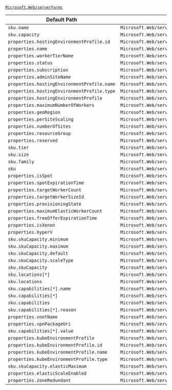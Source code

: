 [`Microsoft.Web/serverFarms`](https://docs.microsoft.com/en-us/azure/templates/microsoft.web/serverfarms)

| Default Path | Alias |
|---|---|
| `sku.name` | `Microsoft.Web/serverfarms/sku.name` |
| `sku.capacity` | `Microsoft.Web/serverfarms/sku.capacity` |
| `properties.hostingEnvironmentProfile.id` | `Microsoft.Web/serverfarms/hostingEnvironmentProfile.id` |
| `properties.name` | `Microsoft.Web/serverFarms/name` |
| `properties.workerTierName` | `Microsoft.Web/serverFarms/workerTierName` |
| `properties.status` | `Microsoft.Web/serverFarms/status` |
| `properties.subscription` | `Microsoft.Web/serverFarms/subscription` |
| `properties.adminSiteName` | `Microsoft.Web/serverFarms/adminSiteName` |
| `properties.hostingEnvironmentProfile.name` | `Microsoft.Web/serverFarms/hostingEnvironmentProfile.name` |
| `properties.hostingEnvironmentProfile.type` | `Microsoft.Web/serverFarms/hostingEnvironmentProfile.type` |
| `properties.hostingEnvironmentProfile` | `Microsoft.Web/serverFarms/hostingEnvironmentProfile` |
| `properties.maximumNumberOfWorkers` | `Microsoft.Web/serverFarms/maximumNumberOfWorkers` |
| `properties.geoRegion` | `Microsoft.Web/serverFarms/geoRegion` |
| `properties.perSiteScaling` | `Microsoft.Web/serverFarms/perSiteScaling` |
| `properties.numberOfSites` | `Microsoft.Web/serverFarms/numberOfSites` |
| `properties.resourceGroup` | `Microsoft.Web/serverFarms/resourceGroup` |
| `properties.reserved` | `Microsoft.Web/serverFarms/reserved` |
| `sku.tier` | `Microsoft.Web/serverFarms/sku.tier` |
| `sku.size` | `Microsoft.Web/serverFarms/sku.size` |
| `sku.family` | `Microsoft.Web/serverFarms/sku.family` |
| `sku` | `Microsoft.Web/serverFarms/sku` |
| `properties.isSpot` | `Microsoft.Web/serverFarms/isSpot` |
| `properties.spotExpirationTime` | `Microsoft.Web/serverFarms/spotExpirationTime` |
| `properties.targetWorkerCount` | `Microsoft.Web/serverFarms/targetWorkerCount` |
| `properties.targetWorkerSizeId` | `Microsoft.Web/serverFarms/targetWorkerSizeId` |
| `properties.provisioningState` | `Microsoft.Web/serverFarms/provisioningState` |
| `properties.maximumElasticWorkerCount` | `Microsoft.Web/serverFarms/maximumElasticWorkerCount` |
| `properties.freeOfferExpirationTime` | `Microsoft.Web/serverFarms/freeOfferExpirationTime` |
| `properties.isXenon` | `Microsoft.Web/serverFarms/isXenon` |
| `properties.hyperV` | `Microsoft.Web/serverFarms/hyperV` |
| `sku.skuCapacity.minimum` | `Microsoft.Web/serverFarms/sku.skuCapacity.minimum` |
| `sku.skuCapacity.maximum` | `Microsoft.Web/serverFarms/sku.skuCapacity.maximum` |
| `sku.skuCapacity.default` | `Microsoft.Web/serverFarms/sku.skuCapacity.default` |
| `sku.skuCapacity.scaleType` | `Microsoft.Web/serverFarms/sku.skuCapacity.scaleType` |
| `sku.skuCapacity` | `Microsoft.Web/serverFarms/sku.skuCapacity` |
| `sku.locations[*]` | `Microsoft.Web/serverFarms/sku.locations[*]` |
| `sku.locations` | `Microsoft.Web/serverFarms/sku.locations` |
| `sku.capabilities[*].name` | `Microsoft.Web/serverFarms/sku.capabilities[*].name` |
| `sku.capabilities[*]` | `Microsoft.Web/serverFarms/sku.capabilities[*]` |
| `sku.capabilities` | `Microsoft.Web/serverFarms/sku.capabilities` |
| `sku.capabilities[*].reason` | `Microsoft.Web/serverFarms/sku.capabilities[*].reason` |
| `properties.vnetName` | `Microsoft.Web/serverFarms/virtualNetworkConnections.gateways.vnetName` |
| `properties.vpnPackageUri` | `Microsoft.Web/serverFarms/virtualNetworkConnections.gateways.vpnPackageUri` |
| `sku.capabilities[*].value` | `Microsoft.Web/serverFarms/sku.capabilities[*].value` |
| `properties.kubeEnvironmentProfile` | `Microsoft.Web/serverfarms/kubeEnvironmentProfile` |
| `properties.kubeEnvironmentProfile.id` | `Microsoft.Web/serverfarms/kubeEnvironmentProfile.id` |
| `properties.kubeEnvironmentProfile.name` | `Microsoft.Web/serverfarms/kubeEnvironmentProfile.name` |
| `properties.kubeEnvironmentProfile.type` | `Microsoft.Web/serverfarms/kubeEnvironmentProfile.type` |
| `sku.skuCapacity.elasticMaximum` | `Microsoft.Web/serverfarms/sku.skuCapacity.elasticMaximum` |
| `properties.elasticScaleEnabled` | `Microsoft.Web/serverfarms/elasticScaleEnabled` |
| `properties.zoneRedundant` | `Microsoft.Web/serverfarms/zoneRedundant` |


